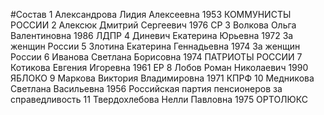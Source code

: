 #Состав
1 Александрова Лидия Алексеевна 1953 КОММУНИСТЫ РОССИИ
2 Алексюк Дмитрий Сергеевич 1976 СР
3 Волкова Ольга Валентиновна 1986 ЛДПР
4 Диневич Екатерина Юрьевна 1972 За женщин России
5 Злотина Екатерина Геннадьевна 1974 За женщин России
6 Иванова Светлана Борисовна 1974 ПАТРИОТЫ РОССИИ
7 Котикова Евгения Игоревна 1961 ЕР
8 Лобов Роман Николаевич 1990 ЯБЛОКО
9 Маркова Виктория Владимировна 1971 КПРФ
10 Медникова Светлана Васильевна 1956 Российская партия пенсионеров за справедливость
11 Твердохлебова Нелли Павловна 1975 ОРТОЛЮКС
